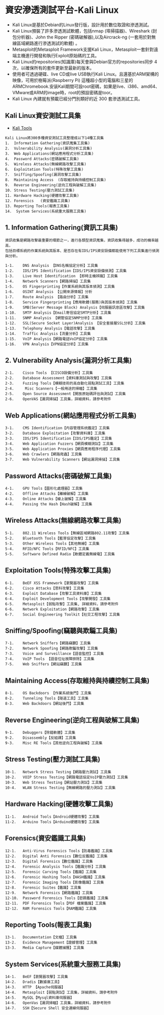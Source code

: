 
# 資安滲透測試平台-Kali Linux 
- Kali Linux是基於Debian的Linux發行版，設計用於數位取證和滲透測試。
- Kali Linux預裝了許多滲透測試軟體，包括nmap (埠掃描器)、Wireshark (封包分析器)、John the Ripper (密碼破解器),以及Aircrack-ng (一套用於對無線區域網路進行滲透測試的軟體) 。
- Metasploit的Metasploit Framework支援Kali Linux，Metasploit一套針對遠端主機進行開發和執行Exploit原始碼的工具。
- Kali Linux的repositories(知識庫)每天會與Debian官方的repositories同步 4 次，以確保所有的套件更新至最新的版本。
- 使用者可透過硬碟、live CD或live USB執行Kali Linux。且還基於ARM架構的映像，可用於樹莓派(Raspberry Pi) 這種超小型的電腦和三星的ARMChromebook.安装Kali期間可設root密碼，如果是live、i386、amd64、VMware或ARM的image時，root的預設密碼是toor。
- Kali Linux 內建就有預載已經分門別類好的近 300 套滲透測試工具。

## Kali Linux資安測試工具集

- [Kali Tools](https://www.kali.org/tools/)
```
Kali Linux將300多種資安測試工具整理成以下14種工具集
1.	Information Gathering(資訊蒐集工具集)
2.	Vulnerability Analysis(漏洞分析工具集)
3.	Web Applications(網站應用程式分析工具集)
4.	Password Attacks(密碼破解工具集)
5.	Wireless Attacks(無線網路攻擊工具集)
6.	Exploitation Tools(特殊攻擊工具集)
7.	Sniffing/Spoofing(漏洞攻擊工具集)
8.	Maintaining Access	(存取維持與持續控制工具集)
9.	Reverse Engineering(逆向工程與破解工具集)
10.	Stress Testing(壓力測試工具集)
11.	Hardware Hacking(硬體攻擊工具集)
12.	Forensics	(資安鑑識工具集)
13.	Reporting Tools(報表工具集)
14.	 System Services(系統重大服務工具集)
```
## 1.	Information Gathering(資訊工具集)
```
資訊收集是網路攻擊最重要的環節之一，進行各類型資訊蒐集，資訊收集得越多，成功的機率越高，
包括目標系統的作業系統與其版本、是否存在有IDS/IPS資安設備都能使用下列工具集進行偵測與分析。

1-1.	DNS Analysis 【DNS名稱協定分析】工具集
1-2.	IDS/IPS Identification【IDS/IPS資安設備偵測】工具集
1-3.	Live Host Identification 【即時主機辨識】工具集
1-4.	Network Scanners【網路掃描】工具集
1-5.	OS Fingerprinting【作業系統與其版本偵測】工具集
1-6.	OSINT Analysis 【公開來源情報】分析
1-7.	Route Analysis 【路由分析】工具集
1-8.	Service Fingerprinting【應用軟體(服務)與其版本偵測】工具集
1-9.	SMB(Server Message Block) Analysis【伺服器訊息區攻擊】工具集
1-10.	SMTP Analysis【Email寄信協定SMTP分析】工具集
1-11.	SNMP Analysis 【網管協定SNMP分析】工具集
1-12.	SSL(Secure Socket Layer)Analysis 【安全套接層SSL分析】工具集
1-13.	Telephony Analysis【電話攻擊】工具集
1-14.	Traffic Analysis【流量分析】工具集
1-15.	VoIP Analysis【網路電話VoIP協定分析】工具集
1-16.	VPN Analysis【VPN協定分析】工具集
```
## 2.	Vulnerability Analysis(漏洞分析工具集)
```
2-1.	Cisco Tools 【CISCO設備分析】工具集
2-2.	Database Assessment【資料庫測試與攻擊】工具集
2-3.	Fuzzing Tools【模糊技術的高自動化弱點測試工具】工具集
2-4.	 Misc Scanners【一般用途的掃瞄】工具集
2-5.	Open Source Assessment【開放原始碼評估與測試】工具集
2-6.	OpenVAS【漏洞掃描】工具集，詳細資料，請參考附件
```
## Web Applications(網站應用程式分析工具集)
```
3-1.	CMS Identification【内容管理系统鑑定】工具集
3-2.	Database Exploitation【攻擊資料庫】工具集
3-3.	IDS/IPS Identification【IDS/IPS鑑定】工具集
3-4.	Web Application Fuzzers【網頁模糊測試】工具集
3-5.	Web Application Proxies【網頁應用程序代理】工具集
3-6.	Web Crawlers【網路爬蟲】工具集
3-7.	Web Vulnerability Scanners【網站漏洞掃描】工具集
```
## Password Attacks(密碼破解工具集)
```
4-1.	GPU Tools【圖形化處理器】工具集
4-2.	Offline Attacks【離線破解】工具集
4-3.	Online Attacks【線上破解】工具集
4-4.	Passing the Hash【Hash破解】工具集
```
## Wireless Attacks(無線網路攻擊工具集)
```
5-1.	802.11 Wireless Tools【無線區域網路802.11攻擊】工具集
5-2.	Bluetooth Tools【藍芽協定攻擊】工具集
5-3.	Other Wireless Tools【其他無線】工具集
5-4.	RFID/NFC Tools【RFID/NFC】工具集
5-5.	Software Defined Radio【軟體定義無線電】工具集
```
## Exploitation Tools(特殊攻擊工具集)
```
6-1.	BeEF XSS Framework【瀏覽器攻擊】工具集
6-2.	Cisco Attacks【思科攻擊】工具集
6-3.	Exploit Database【攻擊工具資料庫】工具集
6-4.	Exploit Development Tools【攻擊開發】工具集
6-5.	Metasploit【弱點攻擊】工具集, 詳細資料，請參考附件
6-6.	Network Exploitation【網路攻擊】工具集
6-7.	Social Engineering Toolkit【社交工程攻擊】工具集
```
## Sniffing/Spoofing(竊聽與欺騙工具集)
```
7-1.	Network Sniffers【網路竊聽】工具集
7-2.	Network Spoofing【網路欺騙攻擊】工具集
7-3.	Voice and Surveillance【語音監控】工具集
7-4.	VoIP Tools 【語音位址故障排除】工具集
7-5.	Web Sniffers【網站竊聽】工具集
```
## Maintaining Access(存取維持與持續控制工具集)
```
8-1.	OS Backdoors 【作業系統後門】工具集
8-2.	Tunneling Tools【隧道工具】工具集
8-3.	Web Backdoors【網站後門】工具集
```
## Reverse Engineering(逆向工程與破解工具集)
```
9-1.	Debuggers【除錯軟體】工具集
9-2.	Disassembly【反組譯】工具集
9-3.	Misc RE Tools【其他逆向工程與破解】工具集
```
## Stress Testing(壓力測試工具集)
```
10-1.	Network Stress Testing【網路壓力測試】工具集
10-2.	VOIP Stress Testing【網路電話協定VoIP壓力測試】工具集
10-3.	Web Stress Testing【網站壓力測試】工具集
10-4.	WLAN Stress Testing【無線網路的壓力測試】工具集
```
## Hardware Hacking(硬體攻擊工具集)
```
11-1.	Android Tools【Android硬體攻擊】工具集
11-2.	Arduino Tools【Arduino硬體攻擊】工具集
```
## Forensics(資安鑑識工具集)
```
12-1.	Anti-Virus Forensics Tools【防毒鑑識】工具集
12-2.	Digital Anti Forensics【數位反鑑識】工具集
12-3.	Digital Forensics【數位鑑識】工具集
12-4.	Forensic Analysis Tools【鑑識分析】工具集
12-5.	Forensic Carving Tools【鑑識】工具集
12-6.	Forensic Hashing Tools【HASH鑑識】工具集
12-7.	Forensic Imaging Tools【影像鑑識】工具集
12-8.	Forensic Suites【鑑識】工具集
12-9.	Network Forensics【網路鑑識】工具集
12-10.	Password Forensics Tools【密碼鑑識】工具集
12-11.	PDF Forensics Tools【PDF 檔案鑑識】工具集
12-12.	RAM Forensics Tools【RAM鑑識】工具集
```
## Reporting Tools(報表工具集)
```
13-1.	Documentation【文檔】工具集
13-2.	Evidence Management【證據管理】工具集
13-3.	Media Capture【媒體捕獲】工具集
```
## System Services(系統重大服務工具集)
```
14-1.	BeEF【瀏覽器攻擊】工具集
14-2.	Dradis【數據庫工具】
14-3.	HTTP 【Apache伺服器】
14-4.	Metasploit【弱點測試】工具集，詳細資料，請參考附件
14-5.	MySQL【Mysql資料庫伺服器】
14-6.	OpenVas【漏洞掃瞄】工具集，詳細資料，請參考附件
14-7.	SSH【Secure Shell 安全連線伺服器】
```
